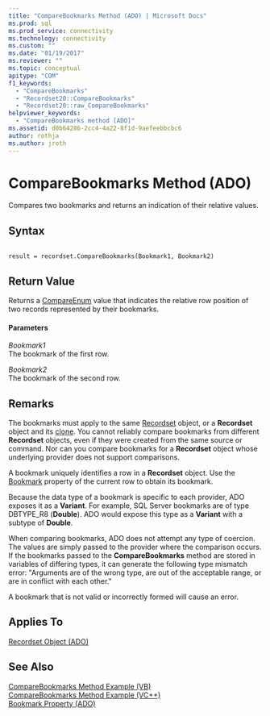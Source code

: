 ```yaml
---
title: "CompareBookmarks Method (ADO) | Microsoft Docs"
ms.prod: sql
ms.prod_service: connectivity
ms.technology: connectivity
ms.custom: ""
ms.date: "01/19/2017"
ms.reviewer: ""
ms.topic: conceptual
apitype: "COM"
f1_keywords: 
  - "CompareBookmarks"
  - "Recordset20::CompareBookmarks"
  - "Recordset20::raw_CompareBookmarks"
helpviewer_keywords: 
  - "CompareBookmarks method [ADO]"
ms.assetid: d0b64286-2cc4-4a22-8f1d-9aefeebbcbc6
author: rothja
ms.author: jroth
---
```

# CompareBookmarks Method (ADO)
Compares two bookmarks and returns an indication of their relative values.  
  
## Syntax  
  
```  
  
result = recordset.CompareBookmarks(Bookmark1, Bookmark2)  
```  
  
## Return Value  
 Returns a [CompareEnum](../../../ado/reference/ado-api/compareenum.md) value that indicates the relative row position of two records represented by their bookmarks.  
  
#### Parameters  
 *Bookmark1*  
 The bookmark of the first row.  
  
 *Bookmark2*  
 The bookmark of the second row.  
  
## Remarks  
 The bookmarks must apply to the same [Recordset](../../../ado/reference/ado-api/recordset-object-ado.md) object, or a **Recordset** object and its [clone](../../../ado/reference/ado-api/clone-method-ado.md). You cannot reliably compare bookmarks from different **Recordset** objects, even if they were created from the same source or command. Nor can you compare bookmarks for a **Recordset** object whose underlying provider does not support comparisons.  
  
 A bookmark uniquely identifies a row in a **Recordset** object. Use the [Bookmark](../../../ado/reference/ado-api/bookmark-property-ado.md) property of the current row to obtain its bookmark.  
  
 Because the data type of a bookmark is specific to each provider, ADO exposes it as a **Variant**. For example, SQL Server bookmarks are of type DBTYPE_R8 (**Double**). ADO would expose this type as a **Variant** with a subtype of **Double**.  
  
 When comparing bookmarks, ADO does not attempt any type of coercion. The values are simply passed to the provider where the comparison occurs. If the bookmarks passed to the **CompareBookmarks** method are stored in variables of differing types, it can generate the following type mismatch error: "Arguments are of the wrong type, are out of the acceptable range, or are in conflict with each other."  
  
 A bookmark that is not valid or incorrectly formed will cause an error.  
  
## Applies To  
 [Recordset Object (ADO)](../../../ado/reference/ado-api/recordset-object-ado.md)  
  
## See Also  
 [CompareBookmarks Method Example (VB)](../../../ado/reference/ado-api/comparebookmarks-method-example-vb.md)   
 [CompareBookmarks Method Example (VC++)](../../../ado/reference/ado-api/comparebookmarks-method-example-vc.md)   
 [Bookmark Property (ADO)](../../../ado/reference/ado-api/bookmark-property-ado.md)
